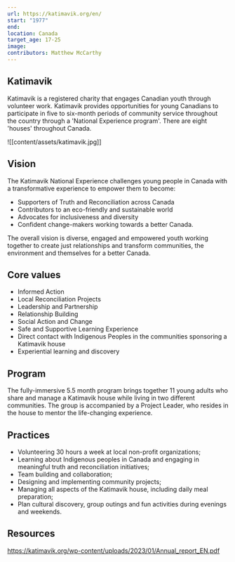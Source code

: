 ```yaml
---
url: https://katimavik.org/en/
start: "1977"
end: 
location: Canada
target_age: 17-25
image: 
contributors: Matthew McCarthy
---
```


## Katimavik 

Katimavik is a registered charity that engages Canadian youth through volunteer work. Katimavik provides opportunities for young Canadians to participate in five to six-month periods of community service throughout the country through a 'National Experience program'. There are eight 'houses' throughout Canada. 

![[content/assets/katimavik.jpg]]

## Vision  

The Katimavik National Experience challenges young people in Canada with a transformative experience to empower them to become:

- Supporters of Truth and Reconciliation across Canada
- Contributors to an eco-friendly and sustainable world
- Advocates for inclusiveness and diversity
- Confident change-makers working towards a better Canada.

The overall vision is diverse, engaged and empowered youth working together to create just relationships and transform communities, the environment and themselves for a better Canada.

## Core values 

- Informed Action
- Local Reconciliation Projects
- Leadership and Partnership
- Relationship Building
- Social Action and Change
- Safe and Supportive Learning Experience
- Direct contact with Indigenous Peoples in the communities sponsoring a Katimavik house
- Experiential learning and discovery

## Program

The  fully-immersive 5.5 month program brings together 11 young adults who share and manage a Katimavik house while living in two different communities. The group is  accompanied by a Project Leader, who resides in the house to mentor the life-changing experience.

## Practices 

- Volunteering 30 hours a week at local non-profit organizations;
- Learning about Indigenous peoples in Canada and engaging in meaningful truth and reconciliation initiatives;
- Team building and collaboration;
- Designing and implementing community projects;
- Managing all aspects of the Katimavik house, including daily meal preparation;
- Plan cultural discovery, group outings and fun activities during evenings and weekends.

## Resources 

https://katimavik.org/wp-content/uploads/2023/01/Annual_report_EN.pdf